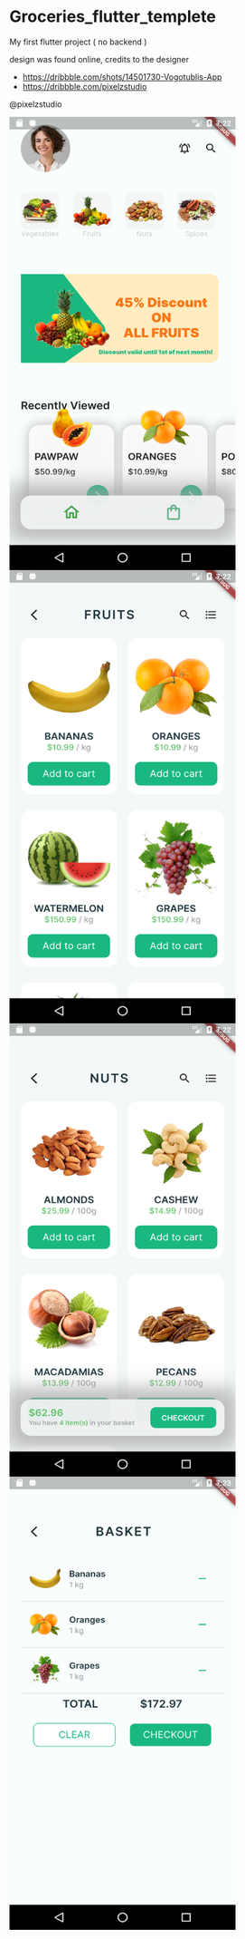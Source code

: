 # Groceries_flutter_templete


My first flutter project ( no backend ) 

design was found online,
credits to the designer 

- https://dribbble.com/shots/14501730-Vogotublis-App
- https://dribbble.com/pixelzstudio

@pixelzstudio

<img align="left" src="/screens/home.png" width=400 height=800 alt="0xcm1k3" />
<img align="left" src="/screens/products_fruits.png" width=400 height=800  alt="0xcm1k3" />
<img align="left" src="/screens/checkout_nuts.png"  width=400 height=800 alt="0xcm1k3" />
<img align="left" src="/screens/basket.png"  width=400 height=800 alt="0xcm1k3" />
